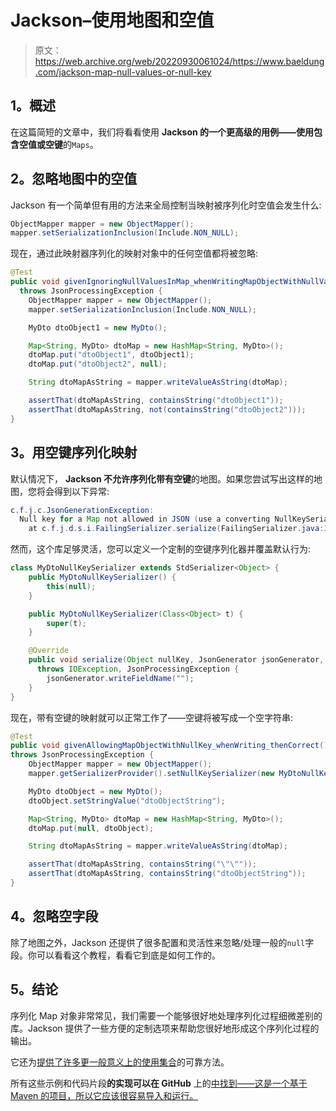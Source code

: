 # Jackson–使用地图和空值

> 原文：<https://web.archive.org/web/20220930061024/https://www.baeldung.com/jackson-map-null-values-or-null-key>

## 1。概述

在这篇简短的文章中，我们将看看使用 **Jackson 的一个更高级的用例——使用包含空值或空键**的`Maps`。

## 2。忽略地图中的空值

Jackson 有一个简单但有用的方法来全局控制当映射被序列化时空值会发生什么:

```java
ObjectMapper mapper = new ObjectMapper();
mapper.setSerializationInclusion(Include.NON_NULL);
```

现在，通过此映射器序列化的映射对象中的任何空值都将被忽略:

```java
@Test
public void givenIgnoringNullValuesInMap_whenWritingMapObjectWithNullValue_thenIgnored() 
  throws JsonProcessingException {
    ObjectMapper mapper = new ObjectMapper();
    mapper.setSerializationInclusion(Include.NON_NULL);

    MyDto dtoObject1 = new MyDto();

    Map<String, MyDto> dtoMap = new HashMap<String, MyDto>();
    dtoMap.put("dtoObject1", dtoObject1);
    dtoMap.put("dtoObject2", null);

    String dtoMapAsString = mapper.writeValueAsString(dtoMap);

    assertThat(dtoMapAsString, containsString("dtoObject1"));
    assertThat(dtoMapAsString, not(containsString("dtoObject2")));
}
```

## 3。用空键序列化映射

默认情况下， **Jackson 不允许序列化带有空键**的地图。如果您尝试写出这样的地图，您将会得到以下异常:

```java
c.f.j.c.JsonGenerationException: 
  Null key for a Map not allowed in JSON (use a converting NullKeySerializer?)
    at c.f.j.d.s.i.FailingSerializer.serialize(FailingSerializer.java:36)
```

然而，这个库足够灵活，您可以定义一个定制的空键序列化器并覆盖默认行为:

```java
class MyDtoNullKeySerializer extends StdSerializer<Object> {
    public MyDtoNullKeySerializer() {
        this(null);
    }

    public MyDtoNullKeySerializer(Class<Object> t) {
        super(t);
    }

    @Override
    public void serialize(Object nullKey, JsonGenerator jsonGenerator, SerializerProvider unused) 
      throws IOException, JsonProcessingException {
        jsonGenerator.writeFieldName("");
    }
}
```

现在，带有空键的映射就可以正常工作了——空键将被写成一个空字符串:

```java
@Test
public void givenAllowingMapObjectWithNullKey_whenWriting_thenCorrect() 
throws JsonProcessingException {
    ObjectMapper mapper = new ObjectMapper();
    mapper.getSerializerProvider().setNullKeySerializer(new MyDtoNullKeySerializer());

    MyDto dtoObject = new MyDto();
    dtoObject.setStringValue("dtoObjectString");

    Map<String, MyDto> dtoMap = new HashMap<String, MyDto>();
    dtoMap.put(null, dtoObject);

    String dtoMapAsString = mapper.writeValueAsString(dtoMap);

    assertThat(dtoMapAsString, containsString("\"\""));
    assertThat(dtoMapAsString, containsString("dtoObjectString"));
}
```

## 4。忽略空字段

除了地图之外，Jackson 还提供了很多配置和灵活性来忽略/处理一般的`null`字段。你可以看看这个教程，看看它到底是如何工作的。

## 5。结论

序列化 Map 对象非常常见，我们需要一个能够很好地处理序列化过程细微差别的库。Jackson 提供了一些方便的定制选项来帮助您很好地形成这个序列化过程的输出。

它还为[提供了许多更一般意义上的使用集合](/web/20220127172631/https://www.baeldung.com/jackson-collection-array)的可靠方法。

所有这些示例和代码片段**的实现可以在 GitHub** 上的[中找到——这是一个基于 Maven 的项目，所以它应该很容易导入和运行。](https://web.archive.org/web/20220127172631/https://github.com/eugenp/tutorials/tree/master/jackson-modules/jackson-conversions#readme "Github Project covering all Jackson examples")